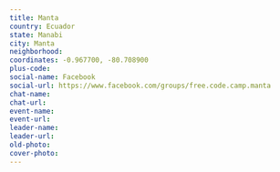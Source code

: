 ```yaml
---
title: Manta
country: Ecuador
state: Manabi
city: Manta
neighborhood: 
coordinates: -0.967700, -80.708900
plus-code:
social-name: Facebook
social-url: https://www.facebook.com/groups/free.code.camp.manta
chat-name:
chat-url:
event-name:
event-url:
leader-name:
leader-url:
old-photo: 
cover-photo:
---
```

